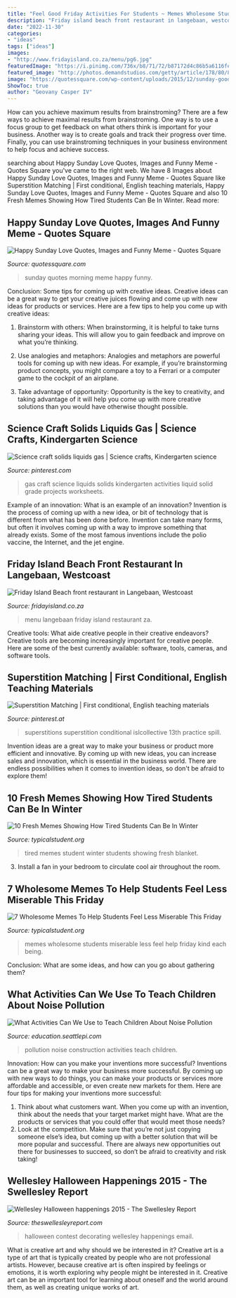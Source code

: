 ```yaml
---
title: "Feel Good Friday Activities For Students ~ Memes Wholesome Students Miserable Less Feel Help Friday Kind Each Being"
description: "Friday island beach front restaurant in langebaan, westcoast"
date: "2022-11-30"
categories:
- "ideas"
tags: ["ideas"]
images:
- "http://www.fridayisland.co.za/menu/pg6.jpg"
featuredImage: "https://i.pinimg.com/736x/b8/71/72/b87172d4c86b5a6116fe76efb918f86b.jpg"
featured_image: "http://photos.demandstudios.com/getty/article/178/80/87546492_XS.jpg"
image: "https://quotessquare.com/wp-content/uploads/2015/12/sunday-good-morning-quotes.jpg"
ShowToc: true
author: "Geovany Casper IV"
---
```



How can you achieve maximum results from brainstroming?
There are a few ways to achieve maximal results from brainstroming. One way is to use a focus group to get feedback on what others think is important for your business. Another way is to create goals and track their progress over time. Finally, you can use brainstroming techniques in your business environment to help focus and achieve success.

	

		
searching about Happy Sunday Love Quotes, Images and Funny Meme - Quotes Square you've came to the right web. We have 8 Images about Happy Sunday Love Quotes, Images and Funny Meme - Quotes Square like Superstition Matching | First conditional, English teaching materials, Happy Sunday Love Quotes, Images and Funny Meme - Quotes Square and also 10 Fresh Memes Showing How Tired Students Can Be In Winter. Read more:
		
    
## Happy Sunday Love Quotes, Images And Funny Meme - Quotes Square

<img loading=lazy src="https://quotessquare.com/wp-content/uploads/2015/12/sunday-good-morning-quotes.jpg" onerror="this.onerror=null;this.src='https://tse3.mm.bing.net/th?id=OIP.oMwA2OE2stsTCuDyM4Ow6gHaHa&amp;pid=15.1';" alt="Happy Sunday Love Quotes, Images and Funny Meme - Quotes Square">

_Source: quotessquare.com_

>sunday quotes morning meme happy funny. 

	

Conclusion: Some tips for coming up with creative ideas.
Creative ideas can be a great way to get your creative juices flowing and come up with new ideas for products or services. Here are a few tips to help you come up with creative ideas:
1. Brainstorm with others: When brainstorming, it is helpful to take turns sharing your ideas. This will allow you to gain feedback and improve on what you’re thinking.

2. Use analogies and metaphors: Analogies and metaphors are powerful tools for coming up with new ideas. For example, if you’re brainstorming product concepts, you might compare a toy to a Ferrari or a computer game to the cockpit of an airplane.

3. Take advantage of opportunity: Opportunity is the key to creativity, and taking advantage of it will help you come up with more creative solutions than you would have otherwise thought possible.

    
## Science Craft Solids Liquids Gas | Science Crafts, Kindergarten Science

<img loading=lazy src="https://i.pinimg.com/736x/4b/44/21/4b442154909049cae3b5a7bae9dbae65.jpg" onerror="this.onerror=null;this.src='https://tse1.mm.bing.net/th?id=OIP.lQk3h9uPyTlyhdTWpVfQfwHaHa&amp;pid=15.1';" alt="Science craft solids liquids gas | Science crafts, Kindergarten science">

_Source: pinterest.com_

>gas craft science liquids solids kindergarten activities liquid solid grade projects worksheets. 

	

Example of an innovation: What is an example of an innovation?
Invention is the process of coming up with a new idea, or bit of technology that is different from what has been done before. Invention can take many forms, but often it involves coming up with a way to improve something that already exists. Some of the most famous inventions include the polio vaccine, the Internet, and the jet engine.

    
## Friday Island Beach Front Restaurant In Langebaan, Westcoast

<img loading=lazy src="http://www.fridayisland.co.za/menu/pg6.jpg" onerror="this.onerror=null;this.src='https://tse2.mm.bing.net/th?id=OIP.IISQJ26YMmXdNdFJiWM5wgHaKe&amp;pid=15.1';" alt="Friday Island Beach front restaurant in Langebaan, Westcoast">

_Source: fridayisland.co.za_

>menu langebaan friday island restaurant za. 

	

Creative tools: What aide creative people in their creative endeavors?
Creative tools are becoming increasingly important for creative people. Here are some of the best currently available: software, tools, cameras, and software tools.

    
## Superstition Matching | First Conditional, English Teaching Materials

<img loading=lazy src="https://i.pinimg.com/736x/b8/71/72/b87172d4c86b5a6116fe76efb918f86b.jpg" onerror="this.onerror=null;this.src='https://tse2.mm.bing.net/th?id=OIP.qBmhOXwHonM6zMNuSQ1MrAHaKe&amp;pid=15.1';" alt="Superstition Matching | First conditional, English teaching materials">

_Source: pinterest.at_

>superstitions superstition conditional islcollective 13th practice spill. 

	

Invention ideas are a great way to make your business or product more efficient and innovative. By coming up with new ideas, you can increase sales and innovation, which is essential in the business world. There are endless possibilities when it comes to invention ideas, so don't be afraid to explore them!

    
## 10 Fresh Memes Showing How Tired Students Can Be In Winter

<img loading=lazy src="https://typicalstudent.org/uploads/images/2018/11/10-tired-student-winter-memes-5.jpg" onerror="this.onerror=null;this.src='https://tse4.mm.bing.net/th?id=OIP.LXGuCJuBXR7SISB4nIC1kAHaHc&amp;pid=15.1';" alt="10 Fresh Memes Showing How Tired Students Can Be In Winter">

_Source: typicalstudent.org_

>tired memes student winter students showing fresh blanket. 

	

3. Install a fan in your bedroom to circulate cool air throughout the room.

    
## 7 Wholesome Memes To Help Students Feel Less Miserable This Friday

<img loading=lazy src="https://typicalstudent.org/uploads/images/2019/03/wholesome-memes-04.jpeg" onerror="this.onerror=null;this.src='https://tse1.mm.bing.net/th?id=OIP.Bbr-fddL_nIKHkychSwTAgHaNK&amp;pid=15.1';" alt="7 Wholesome Memes To Help Students Feel Less Miserable This Friday">

_Source: typicalstudent.org_

>memes wholesome students miserable less feel help friday kind each being. 

	

Conclusion: What are some ideas, and how can you go about gathering them?
 

    
## What Activities Can We Use To Teach Children About Noise Pollution

<img loading=lazy src="http://photos.demandstudios.com/getty/article/178/80/87546492_XS.jpg" onerror="this.onerror=null;this.src='https://tse4.mm.bing.net/th?id=OIP.18qGTCPyKEC78FXrDTjAsAAAAA&amp;pid=15.1';" alt="What Activities Can We Use to Teach Children About Noise Pollution">

_Source: education.seattlepi.com_

>pollution noise construction activities teach children. 

	

Innovation: How can you make your inventions more successful?
Inventions can be a great way to make your business more successful. By coming up with new ways to do things, you can make your products or services more affordable and accessible, or even create new markets for them. Here are four tips for making your inventions more successful:
1. Think about what customers want. When you come up with an invention, think about the needs that your target market might have. What are the products or services that you could offer that would meet those needs?
2. Look at the competition. Make sure that you’re not just copying someone else’s idea, but coming up with a better solution that will be more popular and successful. There are always new opportunities out there for businesses to succeed, so don’t be afraid to creativity and risk taking!

    
## Wellesley Halloween Happenings 2015 - The Swellesley Report

<img loading=lazy src="http://theswellesleyreport.com/wp-content/uploads/2015/10/Screen-Shot-2015-10-14-at-1.44.27-PM.png" onerror="this.onerror=null;this.src='https://tse2.mm.bing.net/th?id=OIP.zVdFRvSEZ_o-PdlS0TWbHgHaLg&amp;pid=15.1';" alt="Wellesley Halloween happenings 2015 - The Swellesley Report">

_Source: theswellesleyreport.com_

>halloween contest decorating wellesley happenings email. 

	

What is creative art and why should we be interested in it?
Creative art is a type of art that is typically created by people who are not professional artists. However, because creative art is often inspired by feelings or emotions, it is worth exploring why people might be interested in it. Creative art can be an important tool for learning about oneself and the world around them, as well as creating unique works of art.

